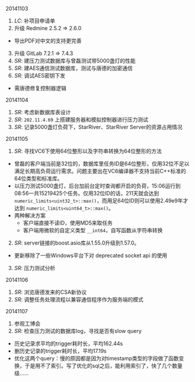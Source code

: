 20141103

1. *LC*: 补项目申请单
2. 升级 Redmine 2.5.2 => 2.6.0
  -  导出PDF对中文的支持更完善
3. 升级 GitLab 7.2.1 => 7.4.3
4. *SR*: 建压力测试数据库与曾磊测试带5000盏灯的性能
5. *SR*: 建AES通信测试数据库，测试与唐德的加密通信
6. *SR*: 调试AES密钥下发
  - 需唐德修复控制器逻辑

20141104

1. *SR*: 考虑新数据库表设计
2. *SR*: `202.11.4.69` 上搭建服务器和模拟控制器进行压力测试
3. *SR*: 记录5000盏灯负荷下，StarRiver、StarRiver Server的资源占用情况

20141105

1. *SR*: 寻找VC6下使用64位整形以及字符串转换为64位整形的方法
  - 曾磊的客户端当前是32位的，数据库里任务ID是64位整形，仅用32位不足以满足长期高负荷运行需求。问题主要出在VC6编译器不支持当前C++标准的64位类型和标准库。
  - 以压力测试5000盏灯，后台加前台定时查询都开启的负荷，15:06运行到08:56一共15219425个任务。仅用32位ID的话，211天就会达到 `numeric_limits<uint32_t>::max()`，而用足64位ID则可以使用2.49e9年才达到 `numeric_limits<uint64_t>::max()`。
  - 两种解决方案
    * 客户端直接不读ID，使用MD5来取任务
    * 客户端用微软的自定义类型 `__int64`，自写函数从字符串转换
2. *SR*: server链接的boost.asio库从1.55.0升级到1.57.0。
  - 更新移除了一些Windows平台下对 deprecated socket api 的使用
3. *SR*: 压力测试分析

20141106

1. *SR*: 浏览唐德发来的CSA新协议
2. *SR*: 调整任务处理流程以兼容通信程序作为服务端的模式

20141107

1. 参观工博会
2. *SR*: 检查压力测试的数据库log，寻找是否有slow query
  - 历史记录求平均的trigger耗时长，平均162.44s
  - 删历史记录的trigger耗时长，平均17.19s
  - 优化这两个query：慢的原因都是因为对timestamp类型的字段做了函数变换，于是用不了索引。写了优化的sql之后，能利用索引了，快了几个数量级……

[//]: # (comment)
